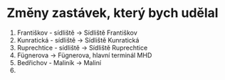 # Změny zastávek, který bych udělal

1. Františkov - sídliště -> Sídliště Františkov
2. Kunratická - sídliště -> Sídliště Kunratická
3. Ruprechtice - sídliště -> Sídliště Ruprechtice
4. Fügnerova -> Fügnerova, hlavní terminál MHD
5. Bedřichov - Maliník -> Maliní
6. 
